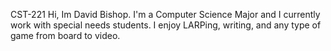 CST-221
Hi, Im David Bishop.
I'm a Computer Science Major and I currently work with special needs students.
I enjoy LARPing, writing, and any type of game from board to video. 